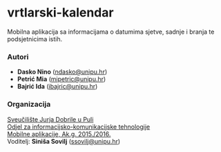 # vrtlarski-kalendar
Mobilna aplikacija sa informacijama o datumima sjetve, sadnje i branja te podsjetnicima istih.

### Autori
- **Dasko	Nino**	(ndasko@unipu.hr)
- **Petrić	Mia**	(mipetric@unipu.hr)
- **Bajrić	Ida**	(ibajric@unipu.hr)

### Organizacija
[Sveučilište Jurja Dobrile u Puli](http://www.unipu.hr/)   
[Odjel za informacijsko-komunikacijske tehnologije](http://www.unipu.hr/index.php?id=1933)  
[Mobilne aplikacije, Ak.g. 2015./2016.](http://e-ucenje.oet.unipu.hr/course/view.php?id=409)  
Voditelj: **Siniša Sovilj** (ssovilj@unipu.hr)
